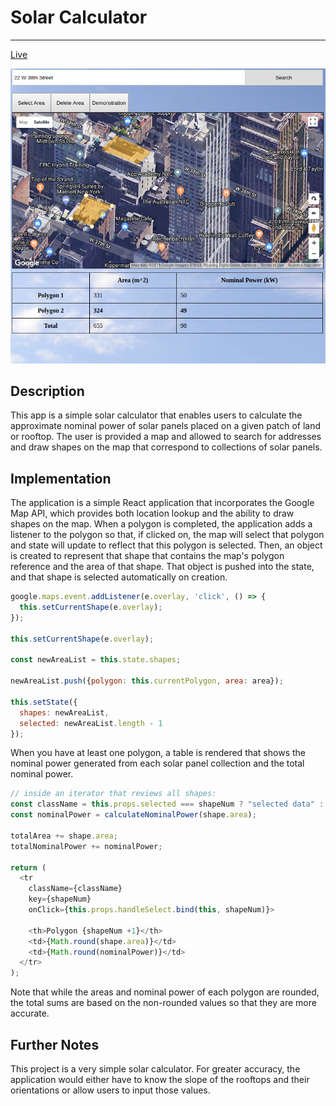 # Solar Calculator
--------------------
[Live](paulangland.info/Solar-Calculator)

![Screenshot](./assets/screenshot.png)
## Description ##
This app is a simple solar calculator that enables users to calculate the approximate nominal power of solar panels placed on a given patch of land or rooftop. The user is provided a map and allowed to search for addresses and draw shapes on the map that correspond to collections of solar panels.

## Implementation ##
The application is a simple React application that incorporates the Google Map API, which provides both location lookup and the ability to draw shapes on the map. When a polygon is completed, the application adds a listener to the polygon so that, if clicked on, the map will select that polygon and state will update to reflect that this polygon is selected. Then, an object is created to represent that shape that contains the map's polygon reference and the area of that shape. That object is pushed into the state, and that shape is selected automatically on creation.

```javascript
google.maps.event.addListener(e.overlay, 'click', () => {
  this.setCurrentShape(e.overlay);
});

this.setCurrentShape(e.overlay);

const newAreaList = this.state.shapes;

newAreaList.push({polygon: this.currentPolygon, area: area});

this.setState({
  shapes: newAreaList,
  selected: newAreaList.length - 1
});
```
When you have at least one polygon, a table is rendered that shows the nominal power generated from each solar panel collection and the total nominal power.

```javascript
// inside an iterator that reviews all shapes:
const className = this.props.selected === shapeNum ? "selected data" : "data";
const nominalPower = calculateNominalPower(shape.area);

totalArea += shape.area;
totalNominalPower += nominalPower;

return (
  <tr
    className={className}
    key={shapeNum}
    onClick={this.props.handleSelect.bind(this, shapeNum)}>

    <th>Polygon {shapeNum +1}</th>
    <td>{Math.round(shape.area)}</td>
    <td>{Math.round(nominalPower)}</td>
  </tr>
);
```
Note that while the areas and nominal power of each polygon are rounded, the total sums are based on the non-rounded values so that they are more accurate.

## Further Notes ##
This project is a very simple solar calculator. For greater accuracy, the application would either have to know the slope of the rooftops and their orientations or allow users to input those values.
